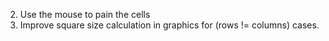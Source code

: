 2. Use the mouse to pain the cells
3. Improve square size calculation in graphics for (rows != columns) cases.
